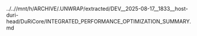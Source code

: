 ../..//mnt/h/ARCHIVE/.UNWRAP/extracted/DEV__2025-08-17__1833__host-duri-head/DuRiCore/INTEGRATED_PERFORMANCE_OPTIMIZATION_SUMMARY.md